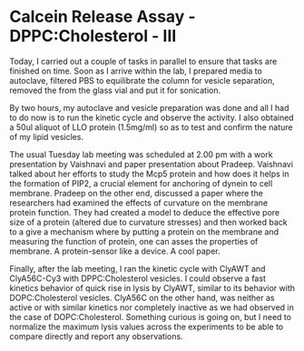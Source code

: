 Calcein Release Assay - DPPC:Cholesterol - III
==============================================

Today, I carried out a couple of tasks in parallel to ensure that tasks are
finished on time. Soon as I arrive within the lab, I prepared media to
autoclave, filtered PBS to equilibrate the column for vesicle separation,
removed the from the glass vial and put it for sonication.

By two hours, my autoclave and vesicle preparation was done and all I had to do
now is to run the kinetic cycle and observe the activity. I also obtained a
50ul aliquot of LLO protein (1.5mg/ml) so as to test and confirm the nature of
my lipid vesicles.

The usual Tuesday lab meeting was scheduled at 2.00 pm with a work presentation
by Vaishnavi and paper presentation about Pradeep. Vaishnavi talked about her
efforts to study the Mcp5 protein and how does it helps in the formation of
PIP2, a crucial element for anchoring of dynein to cell membrane. Pradeep on
the other end, discussed a paper where the researchers had examined the effects
of curvature on the membrane protein function. They had created a model to
deduce the effective pore size of a protein (altered due to curvature stresses)
and then worked back to a give a mechanism where by putting a protein on the
membrane and measuring the function of protein, one can asses the properties of
membrane. A protein-sensor like a device. A cool paper.

Finally, after the lab meeting, I ran the kinetic cycle with ClyAWT and
ClyA56C-Cy3 with DPPC:Cholesterol vesicles. I could observe a fast kinetics
behavior of quick rise in lysis by ClyAWT, similar to its behavior with
DOPC:Cholesterol vesicles. ClyA56C on the other hand, was neither as active or
with similar kinetics nor completely inactive as we had observed in the case of
DOPC:Cholesterol. Something curious is going on, but I need to normalize the
maximum lysis values across the experiments to be able to compare directly and
report any observations.
